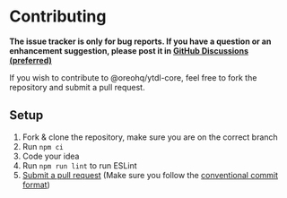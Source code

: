 # Contributing

**The issue tracker is only for bug reports. If you have a question or an enhancement suggestion, please post it in [GitHub Discussions (preferred)](https://github.com/oreohq/ytdl-core/discussions)**

If you wish to contribute to @oreohq/ytdl-core, feel free to fork the repository and submit a pull request.

## Setup

1. Fork & clone the repository, make sure you are on the correct branch
2. Run `npm ci`
3. Code your idea
4. Run `npm run lint` to run ESLint
5. [Submit a pull request](https://github.com/oreohq/ytdl-core/pulls) (Make sure you follow the [conventional commit format](https://www.conventionalcommits.org/en/v1.0.0/))
